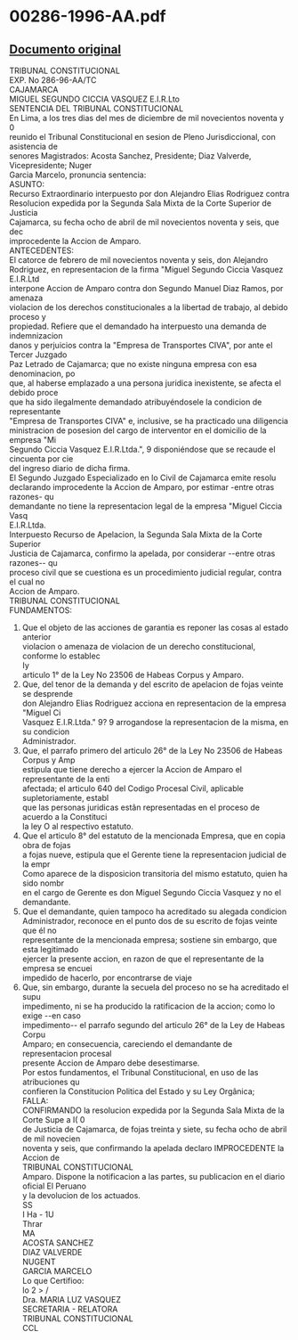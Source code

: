 
00286-1996-AA.pdf
=================
  
[Documento original](https://tc.gob.pe/jurisprudencia/1999/00286-1996-AA.pdf)  
---  
TRIBUNAL CONSTITUCIONAL  
EXP. No 286-96-AA/TC  
CAJAMARCA  
MIGUEL SEGUNDO CICCIA VASQUEZ E.I.R.Lto  
SENTENCIA DEL TRIBUNAL CONSTITUCIONAL  
En Lima, a los tres dias del mes de diciembre de mil novecientos noventa y 0  
reunido el Tribunal Constitucional en sesion de Pleno Jurisdiccional, con asistencia de  
senores Magistrados: Acosta Sanchez, Presidente; Diaz Valverde, Vicepresidente; Nuger  
Garcia Marcelo, pronuncia sentencia:  
ASUNTO:  
Recurso Extraordinario interpuesto por don Alejandro Elias Rodriguez contra  
Resolucion expedida por la Segunda Sala Mixta de la Corte Superior de Justicia  
Cajamarca, su fecha ocho de abril de mil novecientos noventa y seis, que dec  
improcedente la Accion de Amparo.  
ANTECEDENTES:  
El catorce de febrero de mil novecientos noventa y seis, don Alejandro  
Rodriguez, en representacion de la firma "Miguel Segundo Ciccia Vasquez E.I.R.Ltd  
interpone Accion de Amparo contra don Segundo Manuel Diaz Ramos, por amenaza  
violacion de los derechos constitucionales a la libertad de trabajo, al debido proceso y  
propiedad. Refiere que el demandado ha interpuesto una demanda de indemnizacion  
danos y perjuicios contra la "Empresa de Transportes CIVA", por ante el Tercer Juzgado  
Paz Letrado de Cajamarca; que no existe ninguna empresa con esa denominacion, po  
que, al haberse emplazado a una persona juridica inexistente, se afecta el debido proce  
que ha sido ilegalmente demandado atribuyéndosele la condicion de representante  
"Empresa de Transportes CIVA" e, inclusive, se ha practicado una diligencia  
ministracion de posesion del cargo de interventor en el domicilio de la empresa "Mi  
Segundo Ciccia Vasquez E.I.R.Ltda.", 9 disponiéndose que se recaude el cincuenta por cie  
del ingreso diario de dicha firma.  
El Segundo Juzgado Especializado en lo Civil de Cajamarca emite resolu  
declarando improcedente la Accion de Amparo, por estimar -entre otras razones- qu  
demandante no tiene la representacion legal de la empresa "Miguel Ciccia Vasq  
E.I.R.Ltda.  
Interpuesto Recurso de Apelacion, la Segunda Sala Mixta de la Corte Superior  
Justicia de Cajamarca, confirmo la apelada, por considerar --entre otras razones-- qu  
proceso civil que se cuestiona es un procedimiento judicial regular, contra el cual no  
Accion de Amparo.  
TRIBUNAL CONSTITUCIONAL  
FUNDAMENTOS:  
1. Que el objeto de las acciones de garantia es reponer las cosas al estado anterior  
violacion o amenaza de violacion de un derecho constitucional, conforme lo establec  
Iy  
articulo 1° de la Ley No 23506 de Habeas Corpus y Amparo.  
2. Que, del tenor de la demanda y del escrito de apelacion de fojas veinte se desprende  
don Alejandro Elias Rodriguez acciona en representacion de la empresa "Miguel Ci  
Vasquez E.I.R.Ltda." 9? 9 arrogandose la representacion de la misma, en su condicion  
Administrador.  
3. Que, el parrafo primero del articulo 26° de la Ley No 23506 de Habeas Corpus y Amp  
estipula que tiene derecho a ejercer la Accion de Amparo el representante de la enti  
afectada; el articulo 640 del Codigo Procesal Civil, aplicable supletoriamente, establ  
que las personas juridicas estân representadas en el proceso de acuerdo a la Constituci  
la ley O al respectivo estatuto.  
4. Que el articulo 8° del estatuto de la mencionada Empresa, que en copia obra de fojas  
a fojas nueve, estipula que el Gerente tiene la representacion judicial de la empr  
Como aparece de la disposicion transitoria del mismo estatuto, quien ha sido nombr  
en el cargo de Gerente es don Miguel Segundo Ciccia Vasquez y no el demandante.  
5. Que el demandante, quien tampoco ha acreditado su alegada condicion  
Administrador, reconoce en el punto dos de su escrito de fojas veinte que él no  
representante de la mencionada empresa; sostiene sin embargo, que esta legitimado  
ejercer la presente accion, en razon de que el representante de la empresa se encuei  
impedido de hacerlo, por encontrarse de viaje  
6. Que, sin embargo, durante la secuela del proceso no se ha acreditado el supu  
impedimento, ni se ha producido la ratificacion de la accion; como lo exige --en caso  
impedimento-- el parrafo segundo del articulo 26° de la Ley de Habeas Corpu  
Amparo; en consecuencia, careciendo el demandante de representacion procesal  
presente Accion de Amparo debe desestimarse.  
Por estos fundamentos, el Tribunal Constitucional, en uso de las atribuciones qu  
confieren la Constitucion Politica del Estado y su Ley Orgânica;  
FALLA:  
CONFIRMANDO la resolucion expedida por la Segunda Sala Mixta de la Corte Supe a I( 0  
de Justicia de Cajamarca, de fojas treinta y siete, su fecha ocho de abril de mil novecien  
noventa y seis, que confirmando la apelada declaro IMPROCEDENTE la Accion de  
TRIBUNAL CONSTITUCIONAL  
Amparo. Dispone la notificacion a las partes, su publicacion en el diario oficial El Peruano  
y la devolucion de los actuados.  
SS  
I Ha - 1U  
Thrar  
MA  
ACOSTA SANCHEZ  
DIAZ VALVERDE  
NUGENT  
GARCIA MARCELO  
Lo que Certifioo:  
lo 2 > /  
Dra. MARIA LUZ VASQUEZ  
SECRETARIA - RELATORA  
TRIBUNAL CONSTITUCIONAL  
CCL